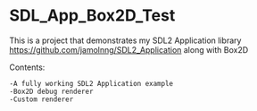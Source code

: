 SDL_App_Box2D_Test
===========

This is a project that demonstrates my SDL2 Application library https://github.com/jamolnng/SDL2_Application along with Box2D

Contents:

    -A fully working SDL2 Application example
    -Box2D debug renderer
    -Custom renderer
